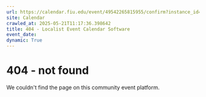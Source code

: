 ```yaml
---
url: https://calendar.fiu.edu/event/49542265815955/confirm?instance_id=49542265823127&return=https%3A%2F%2Fcalendar.fiu.edu%2Fcalendar%3Fevent_types%255B%255D%3D121721
site: Calendar
crawled_at: 2025-05-21T11:17:36.398642
title: 404 - Localist Event Calendar Software
event_date: 
dynamic: True
---
```


# 404 - not found
We couldn't find the page on this community event platform.
